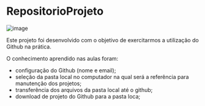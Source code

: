# **RepositorioProjeto**

![image](https://user-images.githubusercontent.com/66735942/162213131-165473b1-ca2b-42ea-9cf7-36d34c8e2dba.png)



Este projeto foi desenvolvido com o objetivo de exercitarmos a utilização do Github na prática. 

O conhecimento aprendido nas aulas foram:

* configuração do Github (nome e email);
* seleção da pasta local no computador na qual será a referência para manutenção dos projetos;
* transferência dos arquivos da pasta local até o github;
* download de projeto do Github para a pasta loca;




